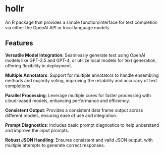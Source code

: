 # hollr

An R package that provides a simple function/interface for text
completion via either the OpenAI API or local language models.

## Features

**Versatile Model Integration**: Seamlessly generate text using OpenAI
models like GPT-3.5 and GPT-4, or utilize local models for text
generation, offering flexibility in deployment.

**Multiple Annotators**: Support for multiple annotators to handle
ensembling methods and majority voting, improving the reliability and
accuracy of text completions.

**Parallel Processing**: Leverage multiple cores for faster processing
with cloud-based models, enhancing performance and efficiency.

**Consistent Output**: Provides a consistent data frame output across
different models, ensuring ease of use and integration.

**Prompt Diagnostics**: Includes basic prompt diagnostics to help
understand and improve the input prompts.

**Robust JSON Handling**: Ensures consistent and valid JSON output, with
multiple attempts to generate correct responses.
